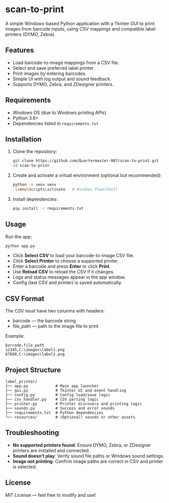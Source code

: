 # scan-to-print

A simple Windows-based Python application with a Tkinter GUI to print images from barcode inputs, using CSV mappings and compatible label printers (DYMO, Zebra).

## Features

* Load barcode-to-image mappings from a CSV file.
* Select and save preferred label printer.
* Print images by entering barcodes.
* Simple UI with log output and sound feedback.
* Supports DYMO, Zebra, and ZDesigner printers.

## Requirements

* Windows OS (due to Windows printing APIs)
* Python 3.8+
* Dependencies listed in `requirements.txt`

## Installation

1. Clone the repository:

    ```bash
    git clone https://github.com/Quartermaster-007/scan-to-print.git
    cd scan-to-print
    ```

2. Create and activate a virtual environment (optional but recommended):

    ```bash
    python -m venv venv
    .\venv\Scripts\activate   # Windows PowerShell
    ```

3. Install dependencies:

    ```bash
    pip install -r requirements.txt
    ```

## Usage

Run the app:

```bash
python app.py
```

* Click **Select CSV** to load your barcode-to-image CSV file.
* Click **Select Printer** to choose a supported printer.
* Enter a barcode and press **Enter** or click **Print**.
* Use **Reload CSV** to reload the CSV if it changes.
* Logs and status messages appear in the app window.
* Config (last CSV and printer) is saved automatically.

## CSV Format

The CSV must have two columns with headers:

* barcode — the barcode string
* file_path — path to the image file to print

Example:

```csv
barcode,file_path
12345,C:\images\label1.png
67890,C:\images\label2.png
```

## Project Structure

```
label_printer/
├── app.py            # Main app launcher
├── gui.py            # Tkinter UI and event handling
├── config.py         # Config load/save logic
├── csv_handler.py    # CSV parsing logic
├── printer.py        # Printer discovery and printing logic
├── sounds.py         # Success and error sounds
├── requirements.txt  # Python dependencies
└── resources/        # (Optional) sounds or other assets
```

## Troubleshooting

* **No supported printers found**: Ensure DYMO, Zebra, or ZDesigner printers are installed and connected.
* **Sound doesn’t play**: Verify sound file paths or Windows sound settings.
* **Image not printing**: Confirm image paths are correct in CSV and printer is selected.

## License

MIT License — feel free to modify and use!